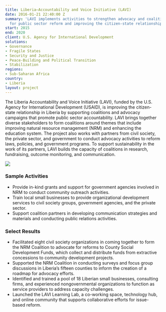 ```yaml
---
title: Liberia—Accountability and Voice Initiative (LAVI)
date: 2016-01-21 22:40:00 Z
summary: 'LAVI implements activities to strengthen advocacy and coalitions pressing
  for public sector reform and improving the citizen-state relationship. '
start: 2015
end: 2020
client: U.S. Agency for International Development
solutions:
- Governance
- Fragile States
- Security and Justice
- Peace-Building and Political Transition
- Stabilization
regions:
- Sub-Saharan Africa
country:
- Liberia
layout: project
---
```


The Liberia Accountability and Voice Initiative (LAVI), funded by the U.S. Agency for International Development (USAID), is improving the citizen-state relationship in Liberia by supporting coalitions and advocacy campaigns that promote public sector accountability.
LAVI brings together diverse stakeholders to form coalitions around themes that include improving natural resource management (NRM) and enhancing the education system. The project also works with partners from civil society, the private sector, and government to conduct advocacy activities to reform laws, policies, and government programs. To support sustainability in the work of its partners, LAVI builds the capacity of coalitions in research, fundraising, outcome monitoring, and communication. 

![][1]

###  Sample Activities

* Provide in-kind grants and support for government agencies involved in NRM to conduct community outreach activities.
* Train local small businesses to provide organizational development services to civil society groups, government agencies, and the private sector.
* Support coalition partners in developing communication strategies and materials and conducting public relations activities.


###  Select Results

* Facilitated eight civil society organizations in coming together to form the NRM Coalition to advocate for reforms to County Social Development Funds, which collect and distribute funds from extractive concessions to community development projects.
* Supported the NRM Coalition in conducting surveys and focus group discussions in Liberia’s fifteen counties to inform the creation of a roadmap for advocacy efforts.
* Identified and trained a pool of 18 Liberian small businesses, consulting firms, and experienced nongovernmental organizations to function as service providers to address capacity challenges.
* Launched the LAVI Learning Lab, a co-working space, technology hub, and online community that supports collaborative efforts for issue-based reform.

[1]: https://assetify-dai.com/projects/LAVI-pic-for-webpage.jpg
